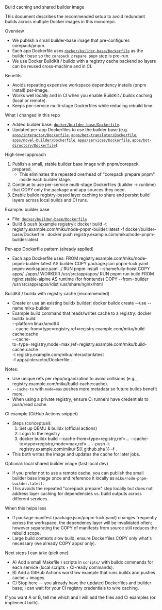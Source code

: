 Build caching and shared builder image

This document describes the recommended setup to avoid redundant builds across multiple Docker images in this monorepo.

Overview
- We publish a small builder-base image that pre-configures corepack/pnpm.
- Each app Dockerfile uses [`docker/builder-base/Dockerfile`](docker/builder-base/Dockerfile:1) as the builder base so the `corepack prepare pnpm` step is pre-run.
- We use Docker BuildKit / buildx with a registry cache backend so layers can be reused cross-machine and in CI.

Benefits
- Avoids repeating expensive workspace dependency installs (pnpm install) per-image.
- Works well locally and in CI when you enable BuildKit / buildx caching (local or remote).
- Keeps per-service multi-stage Dockerfiles while reducing rebuild time.

What I changed in this repo
- Added builder base: [`docker/builder-base/Dockerfile`](docker/builder-base/Dockerfile:1).
- Updated per-app Dockerfiles to use the builder base (e.g. [`apps/interactor/Dockerfile`](apps/interactor/Dockerfile:1), [`apps/bot-translator/Dockerfile`](apps/bot-translator/Dockerfile:1), [`apps/novel-builder/Dockerfile`](apps/novel-builder/Dockerfile:1), [`apps/services/Dockerfile`](apps/services/Dockerfile:1), [`apps/bot-directory/Dockerfile`](apps/bot-directory/Dockerfile:1)).

High-level approach
1. Publish a small, stable builder base image with pnpm/corepack prepared.
   - This eliminates the repeated overhead of "corepack prepare pnpm" inside each builder stage.
2. Continue to use per-service multi-stage Dockerfiles (builder -> runtime) that COPY only the package and app sources they need.
3. Enable buildx registry-based layer caching to share and persist build layers across local builds and CI runs.

Example: builder base
- File: [`docker/builder-base/Dockerfile`](docker/builder-base/Dockerfile:1)
- Build & push (example registry):
  docker build -t registry.example.com/miku/node-pnpm-builder:latest -f docker/builder-base/Dockerfile .
  docker push registry.example.com/miku/node-pnpm-builder:latest

Per-app Dockerfile pattern (already applied)
- Each app Dockerfile uses:
  FROM registry.example.com/miku/node-pnpm-builder:latest AS builder
  COPY package.json pnpm-lock.yaml pnpm-workspace.yaml ./
  RUN pnpm install --shamefully-hoist
  COPY apps/<app> ./apps/<app>
  WORKDIR /usr/src/app/apps/<app>
  RUN pnpm run build
  FROM nginx:stable-alpine AS runtime (for frontends)
  COPY --from=builder /usr/src/app/apps/<app>/dist /usr/share/nginx/html

BuildKit / buildx with registry cache (recommended)
- Create or use an existing buildx builder:
  docker buildx create --use --name miku-builder
- Example build command that reads/writes cache to a registry:
  docker buildx build \
    --platform linux/amd64 \
    --cache-from=type=registry,ref=registry.example.com/miku/build-cache:cache \
    --cache-to=type=registry,mode=max,ref=registry.example.com/miku/build-cache:cache \
    -t registry.example.com/miku/interactor:latest \
    -f apps/interactor/Dockerfile .

Notes:
- Use unique refs per repo/organization to avoid collisions (e.g., registry.example.com/miku/build-cache:cache).
- `--cache-to` with `mode=max` pushes more metadata so future builds benefit more.
- When using a private registry, ensure CI runners have credentials to push/read cache.

CI example (GitHub Actions snippet)
- Steps (conceptual):
  1) Set up QEMU & buildx (official actions)
  2) Login to the registry
  3) docker buildx build --cache-from=type=registry,ref=... --cache-to=type=registry,mode=max,ref=... --push -t registry.example.com/miku/<service>:${{ github.sha }} -f <service Dockerfile> .
- This both writes the image and updates the cache for later jobs.

Optional: local shared builder image (fast local dev)
- If you prefer not to use a remote cache, you can publish the small builder base image once and reference it locally as `miku/node-pnpm-builder:latest`.
- This avoids the repeated "corepack prepare" step locally but does not address layer caching for dependencies vs. build outputs across different services.

When this helps less
- If package manifest (package.json/pnpm-lock.yaml) changes frequently across the workspace, the dependency layer will be invalidated often; however separating the COPY of manifests from source still reduces the rebuild scope.
- Large build contexts slow build; ensure Dockerfiles COPY only what's necessary (we already COPY apps/<app> only).

Next steps I can take (pick one)
- A) Add a small Makefile / scripts in `scripts/` with buildx commands for each service (local scripts + CI-ready commands).
- B) Add a GitHub Actions workflow example that runs buildx and pushes cache + images.
- C) Stop here — you already have the updated Dockerfiles and builder base; I can wait for your CI registry credentials to wire caching.

If you want A or B, tell me which and I will add the files and CI examples (or implement both).